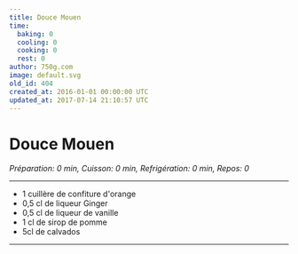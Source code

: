 ```yaml
---
title: Douce Mouen
time:
  baking: 0
  cooling: 0
  cooking: 0
  rest: 0
author: 750g.com
image: default.svg
old_id: 404
created_at: 2016-01-01 00:00:00 UTC
updated_at: 2017-07-14 21:10:57 UTC
---
```


# Douce Mouen

_Préparation: 0 min, Cuisson: 0 min, Refrigération: 0 min, Repos: 0_

---

- 1 cuillère de confiture d'orange
- 0,5 cl de liqueur Ginger
- 0,5 cl de liqueur de vanille
- 1 cl de sirop de pomme
- 5cl de calvados

---
